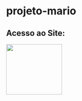 # projeto-mario

## Acesso ao Site: 

<a href="https://lucasborgesdecarvalho.github.io/projeto-mario/">
<img src="https://user-images.githubusercontent.com/105558309/214282700-628e16dc-4c62-4e3f-8b95-04e14f798cfb.png" 
height="135" width="150"
target="_blank"></a>

<a href="">

